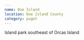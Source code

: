 ```yaml
---
name: Doe Island
location: Doe Island County
category: puget
---
```


Island park southeast of Orcas Island
